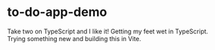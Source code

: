 # to-do-app-demo
Take two on TypeScript and I like it! Getting my feet wet in TypeScript. Trying something new and building this in Vite.
